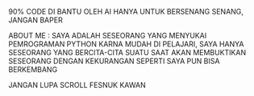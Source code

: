 90% CODE DI BANTU OLEH AI
HANYA UNTUK BERSENANG SENANG, JANGAN BAPER

ABOUT ME : 
SAYA ADALAH SESEORANG YANG MENYUKAI PEMROGRAMAN PYTHON KARNA MUDAH DI PELAJARI, SAYA HANYA SESEORANG YANG BERCITA-CITA SUATU SAAT AKAN MEMBUKTIKAN SESEORANG DENGAN KEKURANGAN SEPERTI SAYA PUN BISA BERKEMBANG

JANGAN LUPA SCROLL FESNUK KAWAN